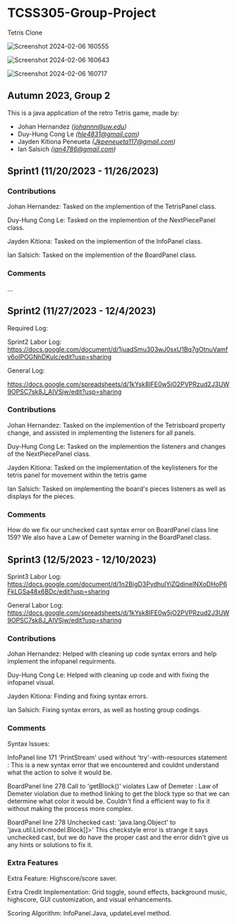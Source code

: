 # TCSS305-Group-Project

Tetris Clone

![Screenshot 2024-02-06 160555](https://github.com/johan253/tetris-clone/assets/131953029/0efd7440-c3ae-47b9-9f4f-03d89d69481d)

![Screenshot 2024-02-06 160643](https://github.com/johan253/tetris-clone/assets/131953029/b64f2475-8832-4f08-95d7-dcda2aba04d7)

![Screenshot 2024-02-06 160717](https://github.com/johan253/tetris-clone/assets/131953029/94a0ee9b-138d-494f-b832-211e4d762ffd)


## Autumn 2023, Group 2

This is a java application of the retro Tetris game, made by:
- Johan Hernandez *(johannn@uw.edu)*
- Duy-Hung Cong Le *(hle4831@gmail.com)*
- Jayden Kitiona Peneueta *(Jkpeneueta117@gmail.com)*
- Ian Salsich *(ian4786@gmail.com)*

## Sprint1 (11/20/2023 - 11/26/2023)

### Contributions
Johan Hernandez: Tasked on the implemention of the TetrisPanel class.

Duy-Hung Cong Le: Tasked on the implemention of the NextPiecePanel class.

Jayden Kitiona: Tasked on the implemention of the InfoPanel class.

Ian Salsich: Tasked on the implemention of the BoardPanel class.

### Comments
...

## Sprint2 (11/27/2023 - 12/4/2023)

Required Log:

Sprint2 Labor Log: https://docs.google.com/document/d/1juadSmu303wJ0sxU1Bq7gOtnuVamfv6oIPOGNhDKulc/edit?usp=sharing

General Log:

https://docs.google.com/spreadsheets/d/1kYsk8IFE0w5jO2PVPRzud2J3UW9OPSC7sk8J_AIVSjw/edit?usp=sharing

### Contributions
Johan Hernandez: Tasked on the implemention of the Tetrisboard property change, and assisted in implementing the listeners for all panels.

Duy-Hung Cong Le: Tasked on the implemention the listeners and changes of the NextPiecePanel class.

Jayden Kitiona: Tasked on the implementation of the keylisteners for the tetris panel for movement within the tetris game

Ian Salsich: Tasked on implementing the board's pieces listeners as well as displays for the pieces.

### Comments

How do we fix our unchecked cast syntax error on BoardPanel class line 159?
We also have a Law of Demeter warning in the BoardPanel class.

## Sprint3 (12/5/2023 - 12/10/2023)


Sprint3 Labor Log: https://docs.google.com/document/d/1n2BigD3PydhulYiZQdineINXoDHoP6FkLGSa48x6BDc/edit?usp=sharing


General Labor Log: https://docs.google.com/spreadsheets/d/1kYsk8IFE0w5jO2PVPRzud2J3UW9OPSC7sk8J_AIVSjw/edit?usp=sharing

### Contributions
Johan Hernandez: Helped with cleaning up code syntax errors and help implement the infopanel requirments.

Duy-Hung Cong Le: Helped with cleaning up code and with fixing the infopanel visual.

Jayden Kitiona: Finding and fixing syntax errors.

Ian Salsich: Fixing syntax errors, as well as hosting group codings.

### Comments

Syntax Issues: 

InfoPanel line 171 'PrintStream' used without 'try'-with-resources statement : This is a new syntax error that we encountered and couldnt understand what the action to solve it would be.

BoardPanel line 278 Call to 'getBlock()' violates Law of Demeter : Law of Demeter violation due to method linking to get the block type so that we can determine what color it would be. Couldn't find a efficient way to fix it without making the process more complex.

BoardPanel line 278 Unchecked cast: 'java.lang.Object' to 'java.util.List<model.Block[]>' This checkstyle error is strange it says unchecked cast, but we do have the proper cast and the error didn't give us any hints or solutions to fix it.

### Extra Features

Extra Feature: Highscore/score saver.

Extra Credit Implementation: Grid toggle, sound effects, background music, highscore, GUI customization, and visual enhancements.

Scoring Algorithm: InfoPanel.Java, updateLevel method.






